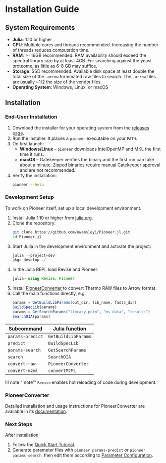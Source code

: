 # Installation Guide

## System Requirements
* **Julia**: 1.10 or higher
* **CPU**: Multiple cores and threads recommended. Increasing the number of threads reduces computation time.
* **RAM**: >=16GB recommended. RAM availability should exceed the spectral library size by at least 4GB. For searching against the yeast proteome, as little as 6-8 GB may suffice.  
* **Storage**: SSD recommended. Available disk space at least double the total size of the `.arrow` formmated raw files to search. The `.arrow` files are usually ~1/2 the size of the vendor files. 
* **Operating System**: Windows, Linux, or macOS

## Installation

### End-User Installation
1. Download the installer for your operating system from the [releases page](https://github.com/nwamsley1/Pioneer.jl/releases).
2. Run the installer. It places a `pioneer` executable on your `PATH`.
3. On first launch:
   * **Windows/Linux** – `pioneer` downloads IntelOpenMP and MKL the first time it runs.
   * **macOS** – Gatekeeper verifies the binary and the first run can take about a minute. Zipped binaries require manual Gatekeeper approval and are not recommended.
4. Verify the installation:
   ```bash
   pioneer --help
   ```

### Development Setup
To work on Pioneer itself, set up a local development environment.

1. Install Julia 1.10 or higher from [julia.org](https://julialang.org/downloads/).
2. Clone the repository:
   ```bash
   git clone https://github.com/nwamsley1/Pioneer.jl.git
   cd Pioneer.jl
   ```
3. Start Julia in the development environment and activate the project:
   ```julia
   julia --project=dev
   pkg> develop ./
   ```
4. In the Julia REPL load Revise and Pioneer:
   ```julia
   julia> using Revise, Pioneer
   ```
5. Install [PioneerConverter](https://github.com/nwamsley1/PioneerConverter) to convert Thermo RAW files to Arrow format.
6. Call the main functions directly, e.g.
   ```julia
   params = GetBuildLibParams(out_dir, lib_name, fasta_dir)
   BuildSpecLib(params)
   params = GetSearchParams("library.poin", "ms_data", "results")
   SearchDIA(params)
   ```

| Subcommand       | Julia function   |
|------------------|------------------|
| `params-predict` | `GetBuildLibParams` |
| `predict`        | `BuildSpecLib`     |
| `params-search`  | `GetSearchParams`  |
| `search`         | `SearchDIA`        |
| `convert-raw`    | `PioneerConverter` |
| `convert-mzml`   | `convertMzML`      |

!!! note "'note'"
    `Revise` enables hot reloading of code during development.

### PioneerConverter
Detailed installation and usage instructions for PioneerConverter are available in its [documentation](https://github.com/nwamsley1/PioneerConverter).

### Next Steps

After installation:
1. Follow the [Quick Start Tutorial](@ref).
2. Generate parameter files with `pioneer params-predict` or `pioneer params-search`,
   then edit them according to [Parameter Configuration](@ref "Parameter Configuration").
